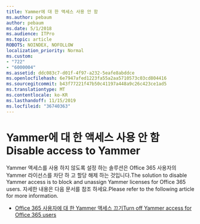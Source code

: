 ```yaml
---
title: Yammer에 대 한 액세스 사용 안 함
ms.author: pebaum
author: pebaum
ms.date: 5/1/2018
ms.audience: ITPro
ms.topic: article
ROBOTS: NOINDEX, NOFOLLOW
localization_priority: Normal
ms.custom:
- "722"
- "6000004"
ms.assetid: ddc083c7-d01f-4f97-a232-5eafe8abddce
ms.openlocfilehash: 6e7947afed1223fa55a2aa5710573c03cd804416
ms.sourcegitcommit: b43f77221f47b50c41197a448a9c26c423ce1ad5
ms.translationtype: MT
ms.contentlocale: ko-KR
ms.lasthandoff: 11/15/2019
ms.locfileid: "36740363"
---
```

# <a name="disable-access-to-yammer"></a><span data-ttu-id="4714f-102">Yammer에 대 한 액세스 사용 안 함</span><span class="sxs-lookup"><span data-stu-id="4714f-102">Disable access to Yammer</span></span>

<span data-ttu-id="4714f-103">Yammer 액세스를 사용 하지 않도록 설정 하는 솔루션은 Office 365 사용자의 Yammer 라이선스를 차단 하 고 할당 해제 하는 것입니다.</span><span class="sxs-lookup"><span data-stu-id="4714f-103">The solution to disable Yammer access is to block and unassign Yammer licenses for Office 365 users.</span></span> <span data-ttu-id="4714f-104">자세한 내용은 다음 문서를 참조 하세요.</span><span class="sxs-lookup"><span data-stu-id="4714f-104">Please refer to the following article for more information.</span></span>
  
- [<span data-ttu-id="4714f-105">Office 365 사용자에 대 한 Yammer 액세스 끄기</span><span class="sxs-lookup"><span data-stu-id="4714f-105">Turn off Yammer access for Office 365 users</span></span>](https://docs.microsoft.com/yammer/manage-yammer-users/turn-off-user-access)
